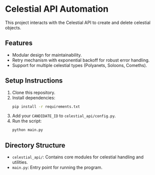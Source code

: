 # Celestial API Automation

This project interacts with the Celestial API to create and delete celestial objects.

## Features
- Modular design for maintainability.
- Retry mechanism with exponential backoff for robust error handling.
- Support for multiple celestial types (Polyanets, Soloons, Comeths).

## Setup Instructions
1. Clone this repository.
2. Install dependencies:
    ```bash
    pip install -r requirements.txt
    ```
3. Add your `CANDIDATE_ID` to `celestial_api/config.py`.
4. Run the script:
    ```bash
    python main.py
    ```

## Directory Structure
- `celestial_api/`: Contains core modules for celestial handling and utilities.
- `main.py`: Entry point for running the program.
